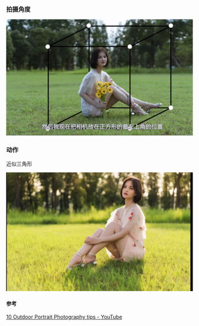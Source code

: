 ### 拍摄角度

![image-20230503160032320](./imags/image-20230503160032320.png)



### 动作

近似三角形

![image-20230503155924850](./imags/image-20230503155924850.png)





#### 参考

[10 Outdoor Portrait Photography tips - YouTube](https://www.youtube.com/watch?v=CKK5CmTccI0&t=220s)